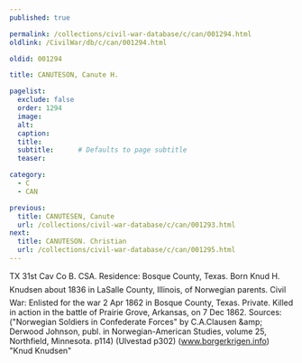 ```yaml
---
published: true

permalink: /collections/civil-war-database/c/can/001294.html
oldlink: /CivilWar/db/c/can/001294.html

oldid: 001294

title: CANUTESON, Canute H.

pagelist:
  exclude: false
  order: 1294
  image: 
  alt:
  caption:
  title:
  subtitle:      # Defaults to page subtitle
  teaser:

category: 
  - C 
  - CAN

previous:
  title: CANUTESEN, Canute
  url: /collections/civil-war-database/c/can/001293.html  
next:
  title: CANUTESON. Christian
  url: /collections/civil-war-database/c/can/001295.html   
---
```

TX 31st Cav Co B. CSA. Residence: Bosque County, Texas. Born &#147;Knud H. Knudsen&#148; about 1836 in LaSalle County, Illinois, of Norwegian parents. Civil War: Enlisted for the war 2 Apr 1862 in Bosque County, Texas. Private. Killed in action in the battle of Prairie Grove, Arkansas, on 7 Dec 1862. Sources: (&quot;Norwegian Soldiers in Confederate Forces&quot; by C.A.Clausen &amp;amp; Derwood Johnson, publ. in Norwegian-American Studies, volume 25, Northfield, Minnesota. p114) (Ulvestad p302) (www.borgerkrigen.info) &quot;Knud Knudsen&quot;